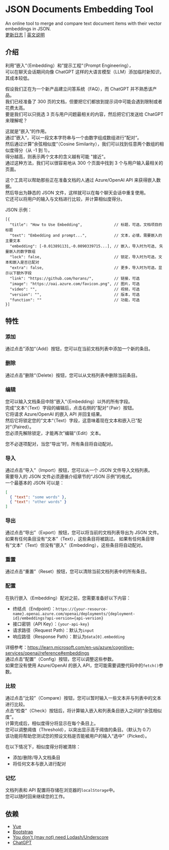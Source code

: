 # JSON Documents Embedding Tool

An online tool to merge and compare text document items with their vector embeddings in JSON.  
[更新日志](CHANGELOG.md) | [英文说明](README.md)

## 介绍

利用”嵌入“（Embedding）和”提示工程“（Prompt Engineering），  
可以在聊天会话期间向像 ChatGPT 这样的大语言模型（LLM）添加临时新知识，其成本较低。

假设我们正在为一个新产品建立问答系统（FAQ），而 ChatGPT 并不熟悉该产品。  
我们已经准备了 300 页的文档，但要把它们都放到提示词中可能会遇到限制或者花费太高。  
要是我们可以只挑选 3 页与用户问题最相关的内容，然后把它们发送给 ChatGPT 来理解呢？

这就是”嵌入“的作用。  
通过”嵌入“，可以一段文本字符串与一个由数字组成数组进行”配对“。  
然后通过计算”余弦相似度“（Cosine Similarity），我们可以找到任意两个数组的相似度得分（从 -1 到 1）。  
得分越高，则表示两个文本的含义越有可能 "接近"。  
通过这种方法，我们可以很容易地从 300 个页面中找到 3 个与用户输入最相关的页面。

这个工具可以帮助那些正在准备文档的人通过 Azure/OpenAI API 来获得嵌入数据。  
然后导出为静态的 JSON 文件，这样就可以在每个聊天会话中重复使用。  
它还可以将用户的输入与文档进行比较，并计算相似度得分。

JSON 示例：

```jsonc
[{
  "title": "How to Use Embedding",              // 标题，可选，文档项目的标题
  "text": "Embedding and prompt...",            // 文本，必填，需要嵌入的主要文本
  "embedding": [-0.013891131,-0.0090339715...], // 嵌入，导入时为可选, 矢量嵌入的数字数组
  "lock": false,                                // 锁定，导入时为可选，文本和嵌入是否已配对
  "extra": false,                               // 更多，导入时为可选，显示以下额外字段
  "link": "https://github.com/horans/",         // 链接，可选
  "image": "https://oai.azure.com/favicon.png", // 图片，可选
  "video": "",                                  // 视频，可选
  "version": "",                                // 版本，可选
  "function": ""                                // 功能，可选
}]
```

## 特性

### 添加

通过点击”添加“（Add）按钮，您可以在当前文档列表中添加一个新的条目。

### 删除

通过点击”删除“（Delete）按钮，您可以从文档列表中删除当前条目。

### 编辑

您可以输入文档条目中除”嵌入“（Embedding）以外的所有字段。  
完成”文本“（Text）字段的编辑后，点击右侧的”配对“（Pair）按钮。  
它将请求 Azure/OpenAI 的嵌入 API 并回复结果。  
然后它将锁定您的”文本“（Text）字段，这意味着现在文本和嵌入已”配对“（Paired）。  
您必须先解除锁定，才能再次”编辑“（Edit）文本。

您不必逐项配对，当您“导出”时，所有条目将自动配对。

### 导入

通过点击“导入”（Import）按钮，您可以从一个 JSON 文件导入文档列表。  
需要导入的 JSON 文件必须遵循介绍章节的“JSON 示例”的格式。  
一个最基本的 JSON 可以是：

```json
[
  { "text": "some words" },
  { "text": "other words" }
]
```

### 导出

通过点击“导出”（Export）按钮，您可以将当前的文档列表导出为 JSON 文件。
如果有任何条目没有“文本”（Text），这些条目将被跳过。
如果有任何条目带有“文本”（Text）但没有“嵌入”（Embedding），这些条目将自动配对。

### 重置

通过点击“重置”（Reset）按钮，您可以清除当前文档列表中的所有条目。

### 配置

在执行嵌入（Embedding）配对之前，您需要准备好以下内容：

- 终结点（Endpoint）：`https://{your-resource-name}.openai.azure.com/openai/deployments/{deployment-id}/embeddings?api-version={api-version}`
- 接口密钥（API Key）：`{your-api-key}`
- 请求路径（Request Path）：默认为`input`
- 响应路径（Response Path）：默认为`data[0].embedding`

详细参考：<https://learn.microsoft.com/en-us/azure/cognitive-services/openai/reference#embeddings>  
通过点击“配置”（Config）按钮，您可以调整这些参数。  
如果您没有使用 Azure/OpenAI 的嵌入 API，您可能需要调整代码中的`fetch()`参数。

### 比较

通过点击“比较”（Compare）按钮，您可以暂时输入一些文本并与列表中的文本进行比较。  
点击“检查”（Check）按钮后，将计算输入嵌入和列表条目嵌入之间的“余弦相似度”。  
计算完成后，相似度得分将显示在每个条目上。  
您可以调整阈值（Threshold），以突出显示高于阈值的条目。（默认为 0.7）  
该功能将帮助您测试您的预设文档是否能被用户的输入“选中”（Picked）。

在以下情况下，相似度得分将被清除：

- 添加/删除/导入文档条目
- 将任何文本与嵌入进行配对

### 记忆

文档列表和 API 配置将存储在浏览器的`localStorage`中。  
您可以随时回来继续您的工作。

## 依赖

- [Vue](https://github.com/vuejs/core)
- [Bootstrap](https://github.com/twbs/bootstrap)
- [You don't (may not) need Lodash/Underscore](https://github.com/you-dont-need/You-Dont-Need-Lodash-Underscore)
- [ChatGPT](https://chat.openai.com/chat)
